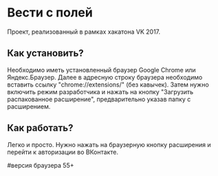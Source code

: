 Вести с полей
===================
Проект, реализованный в рамках хакатона VK 2017.

Как установить? 
-------------

Необходимо иметь установленный браузер Google Chrome или Яндекс.Браузер. Далее в адресную строку браузера необходимо вставить ссылку "chrome://extensions/" (без кавычек). Затем нужно включить режим разработчика и нажать на кнопку "Загрузить распакованное расширение", предварительно указав папку с расширением.

Как работать? 
-------------
Легко и просто. Нужно нажать на браузерную кнопку расширения и перейти к авторизации во ВКонтакте.

#версия браузера 55+


